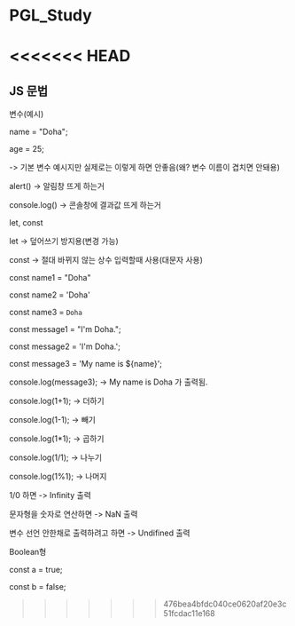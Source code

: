 # PGL_Study

<<<<<<< HEAD
=======
## JS 문법
변수(예시)

name = "Doha";

age = 25;

-> 기본 변수 예시지만 실제로는 이렇게 하면 안좋음(왜? 변수 이름이 겹치면 안돼용)

alert() -> 알림창 뜨게 하는거

console.log() -> 콘솔창에 결과값 뜨게 하는거

let, const

let -> 덮어쓰기 방지용(변경 가능)

const -> 절대 바뀌지 않는 상수 입력할때 사용(대문자 사용)

const name1 = "Doha"

const name2 = 'Doha'

const name3 = `Doha`

const message1 = "I'm Doha.";

const message2 = 'I\'m Doha.';

const message3 = 'My name is ${name}';

console.log(message3); -> My name is Doha 가 출력됨.

console.log(1+1); -> 더하기

console.log(1-1); -> 빼기

console.log(1*1); -> 곱하기

console.log(1/1); -> 나누기

console.log(1%1); -> 나머지

1/0 하면 -> Infinity 출력

문자형을 숫자로 연산하면 -> NaN 출력

변수 선언 안한채로 출력하려고 하면 -> Undifined 출력

Boolean형 

const a = true;

const b = false;
>>>>>>> 476bea4bfdc040ce0620af20e3c51fcdac11e168





